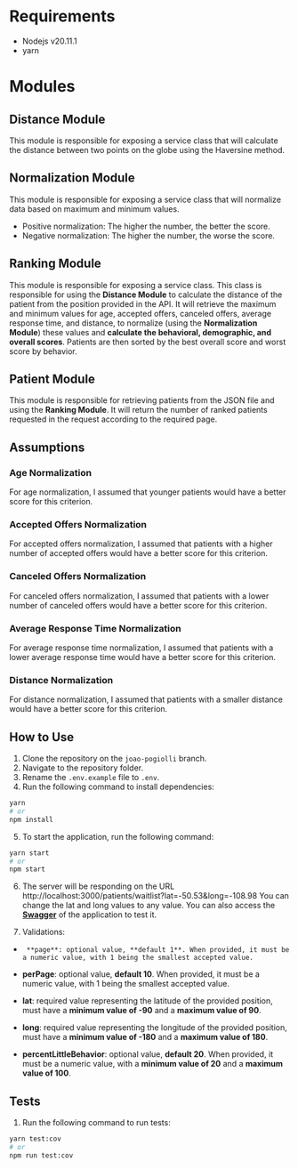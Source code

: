 # Requirements

- Nodejs v20.11.1
- yarn

# Modules

## Distance Module

This module is responsible for exposing a service class that will calculate the distance between two points on the globe using the Haversine method.

## Normalization Module

This module is responsible for exposing a service class that will normalize data based on maximum and minimum values.

- Positive normalization: The higher the number, the better the score.
- Negative normalization: The higher the number, the worse the score.

## Ranking Module

This module is responsible for exposing a service class. This class is responsible for using the **Distance Module** to calculate the distance of the patient from the position provided in the API. It will retrieve the maximum and minimum values for age, accepted offers, canceled offers, average response time, and distance, to normalize (using the **Normalization Module**) these values and **calculate the behavioral, demographic, and overall scores**. Patients are then sorted by the best overall score and worst score by behavior.

## Patient Module

This module is responsible for retrieving patients from the JSON file and using the **Ranking Module**. It will return the number of ranked patients requested in the request according to the required page.

## Assumptions

### Age Normalization

For age normalization, I assumed that younger patients would have a better score for this criterion.

### Accepted Offers Normalization

For accepted offers normalization, I assumed that patients with a higher number of accepted offers would have a better score for this criterion.

### Canceled Offers Normalization

For canceled offers normalization, I assumed that patients with a lower number of canceled offers would have a better score for this criterion.

### Average Response Time Normalization

For average response time normalization, I assumed that patients with a lower average response time would have a better score for this criterion.

### Distance Normalization

For distance normalization, I assumed that patients with a smaller distance would have a better score for this criterion.

## How to Use

1.  Clone the repository on the `joao-pogiolli` branch.
2.  Navigate to the repository folder.
3.  Rename the `.env.example` file to `.env`.
4.  Run the following command to install dependencies:

```bash
yarn
# or
npm install
```

5.  To start the application, run the following command:

```bash
yarn start
# or
npm start
```

6.  The server will be responding on the URL http://localhost:3000/patients/waitlist?lat=-50.53&long=-108.98
You can change the lat and long values to any value. You can also access the **[Swagger](http://localhost:3000/api#/patients/PatientsController_getWaitlist)** of the application to test it.

7.  Validations:

-      **page**: optional value, **default 1**. When provided, it must be a numeric value, with 1 being the smallest accepted value.

- **perPage**: optional value, **default 10**. When provided, it must be a numeric value, with 1 being the smallest accepted value.

- **lat**: required value representing the latitude of the provided position, must have a **minimum value of -90** and a **maximum value of 90**.

- **long**: required value representing the longitude of the provided position, must have a **minimum value of -180** and a **maximum value of 180**.

- **percentLittleBehavior**: optional value, **default 20**. When provided, it must be a numeric value, with a **minimum value of 20** and a **maximum value of 100**.

## Tests

1. Run the following command to run tests:
 ```bash
yarn test:cov
# or
npm run test:cov
```